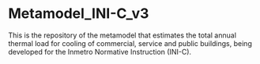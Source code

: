# Metamodel_INI-C_v3
This is the repository of the metamodel that estimates the total annual thermal load for cooling of commercial, service and public buildings, being developed for the Inmetro Normative Instruction (INI-C).

